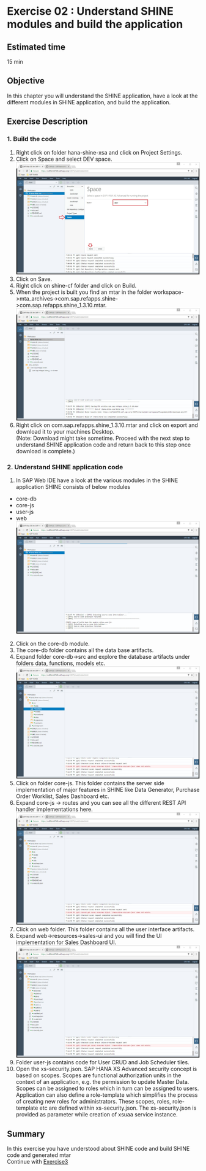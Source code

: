Exercise 02 : Understand SHINE modules and build the application
===============
## Estimated time

15 min

## Objective
In this chapter you will understand the SHINE application, have a look at the different modules in SHINE application, and build the application.

## Exercise Description
### 1. Build the code
1. Right click on folder hana-shine-xsa and click on Project Settings.
2. Click on Space and select  DEV space.
![Alt text](./images/Set_Space.jpg "Set Space")
3. Click on Save.
4. Right click on shine-cf folder and click on Build.
5. When the project is built you find an mtar in the folder workspace->mta_archives->com.sap.refapps.shine->com.sap.refapps.shine_1.3.10.mtar.
![Alt text](./images/Build_Extract.jpg "Build Extract")
6. Right click on com.sap.refapps.shine_1.3.10.mtar and click on export and download it to your machines Desktop.  
(Note: Download might take sometime. Proceed with the next step to understand SHINE application code and return back to this step once download is complete.)

### 2.  Understand SHINE application code
1. In SAP Web IDE have a look at the various modules in the SHINE application
SHINE consists of below modules
* core-db
* core-js
* user-js
* web
![Alt text](./images/SHINE_Code.jpg "SHINE Code")
2. Click on the core-db module.
3. The core-db folder contains all the data base artifacts.
4. Expand folder core-db->src and explore the database artifacts under folders data, functions, models etc.
![Alt text](./images/core-db.jpg "core-db")
5. Click on folder core-js. This folder contains the server side implementation of major features in SHINE like Data Generator, Purchase Order Worklist, Sales Dashboard etc.
6. Expand core-js -> routes and you can see all the different REST API handler implementations here.
![Alt text](./images/core-js.jpg "core-js")
7. Click on web folder. This folder contains all the user interface artifacts.
8. Expand web->resources->sales-ui and you will find the UI implementation for Sales Dashboard UI.
![Alt text](./images/web.jpg "web")
9. Folder user-js contains code for User CRUD and Job Scheduler tiles.
10. Open the xs-security.json. SAP HANA XS Advanced security concept is based on scopes. Scopes are functional authorization units in the context of an application, e.g. the permission to update Master Data. Scopes can be assigned to roles which in turn can be assigned to users. Application can also define a role-template which simplifies the process of creating new roles for administrators. These scopes, roles, role-template etc are defined within xs-security.json. The xs-security.json is provided as parameter while creation of xsuaa service instance. 



## Summary
In this exercise you have understood about SHINE code and build SHINE code and generated mtar
<br>
Continue with [Exercise3](../exercise03/README.md)
